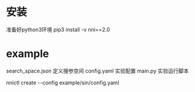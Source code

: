 # 安装
准备好python3环境
pip3 install -v nni==2.0

# example
search_space.json  定义搜参空间
config.yaml        实验配置
main.py            实验运行脚本

nnictl create --config example/sin/config.yaml
